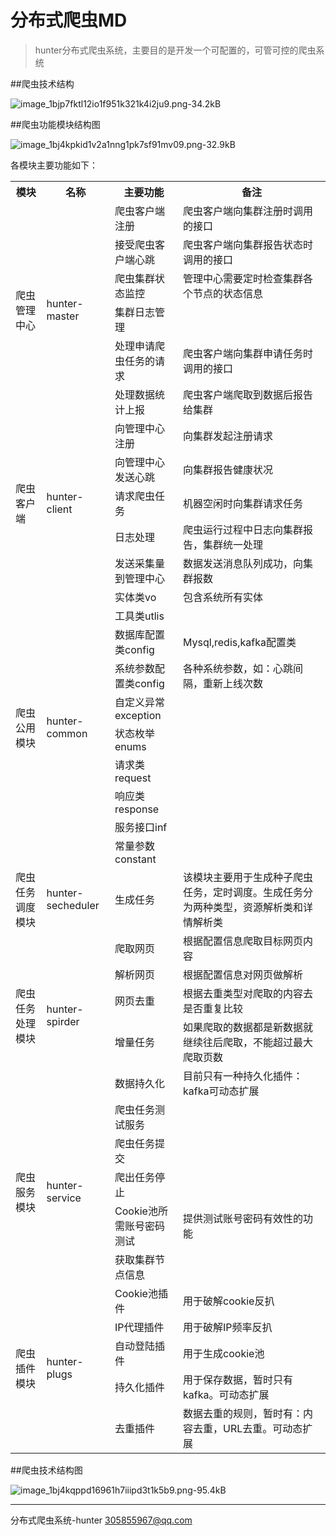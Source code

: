 # 分布式爬虫MD

> hunter分布式爬虫系统，主要目的是开发一个可配置的，可管可控的爬虫系统

##爬虫技术结构

![image_1bjp7fktl12io1f951k321k4i2ju9.png-34.2kB][1]

##爬虫功能模块结构图

![image_1bj4kpkid1v2a1nng1pk7sf91mv09.png-32.9kB][2]

各模块主要功能如下：
<table>
<tr>
 <th>模块</th>
 <th>名称</th>
 <th>主要功能</th>
 <th>备注</th>
</tr>
<tr>
 <td rowspan="6">爬虫管理中心</td>
 <td rowspan="6">hunter-master</td>
 <td>爬虫客户端注册</td>
 <td>爬虫客户端向集群注册时调用的接口</td>
</tr>
<tr>
 <td>接受爬虫客户端心跳</td>
 <td>爬虫客户端向集群报告状态时调用的接口</td>
</tr>
<tr>
 <td>爬虫集群状态监控</td>
 <td>管理中心需要定时检查集群各个节点的状态信息</td>
</tr>
<tr>
 <td>集群日志管理</td>
 <td></td>
</tr>
<tr>
 <td>处理申请爬虫任务的请求</td>
 <td>爬虫客户端向集群申请任务时调用的接口</td>
</tr>
<tr>
 <td>处理数据统计上报</td>
 <td>爬虫客户端爬取到数据后报告给集群</td>
</tr>
<tr>
 <td rowspan="5">爬虫客户端</td>
 <td rowspan="5">hunter-client</td>
 <td>向管理中心注册</td>
 <td>向集群发起注册请求</td>
</tr>
<tr>
 <td>向管理中心发送心跳</td>
 <td>向集群报告健康状况</td>
</tr>
<tr>
 <td>请求爬虫任务</td>
 <td>机器空闲时向集群请求任务</td>
</tr>
<tr>
 <td>日志处理</td>
 <td>爬虫运行过程中日志向集群报告，集群统一处理</td>
</tr>
<tr>
 <td>发送采集量到管理中心</td>
 <td>数据发送消息队列成功，向集群报数</td>
</tr>
<tr>
 <td rowspan="10">爬虫公用模块</td>
 <td rowspan="10">hunter-common</td>
 <td>实体类vo</td>
 <td>包含系统所有实体</td>
</tr>
<tr>
 <td>工具类utlis</td>
 <td></td>
</tr>
<tr>
 <td>数据库配置类config</td>
 <td>Mysql,redis,kafka配置类</td>
</tr>
<tr>
 <td>系统参数配置类config</td>
 <td>各种系统参数，如：心跳间隔，重新上线次数</td>
</tr>
<tr>
 <td>自定义异常exception</td>
 <td></td>
</tr>
<tr>
 <td>状态枚举enums</td>
 <td></td>
</tr>
<tr>
 <td>请求类request</td>
 <td></td>
</tr>
<tr>
 <td>响应类response</td>
 <td></td>
</tr>
<tr>
 <td>服务接口inf</td>
 <td></td>
</tr>
<tr>
 <td>常量参数constant</td>
 <td></td>
</tr>
<tr>
 <td>爬虫任务调度模块</td>
 <td>hunter-secheduler</td>
 <td>生成任务</td>
 <td>该模块主要用于生成种子爬虫任务，定时调度。生成任务分为两种类型，资源解析类和详情解析类</td>
</tr>
<tr>
 <td rowspan="5">爬虫任务处理模块</td>
 <td rowspan="5">hunter-spirder</td>
 <td>爬取网页</td>
 <td>根据配置信息爬取目标网页内容</td>
</tr>
<tr>
 <td>解析网页</td>
 <td>根据配置信息对网页做解析</td>
</tr>
<tr>
 <td>网页去重</td>
 <td>根据去重类型对爬取的内容去是否重复比较</td>
</tr>
<tr>
 <td>增量任务</td>
 <td>如果爬取的数据都是新数据就继续往后爬取，不能超过最大爬取页数</td>
</tr>
<tr>
 <td>数据持久化</td>
 <td>目前只有一种持久化插件：kafka可动态扩展</td>
</tr>
<tr>
 <td rowspan="5">爬虫服务模块</td>
 <td rowspan="5">hunter-service</td>
 <td>爬虫任务测试服务</td>
 <td></td>
</tr>
<tr>
 <td>爬虫任务提交</td>
 <td></td>
</tr>
<tr>
 <td>爬出任务停止</td>
 <td></td>
</tr>
<tr>
 <td>Cookie池所需账号密码测试</td>
 <td>提供测试账号密码有效性的功能</td>
</tr>
<tr>
 <td>获取集群节点信息</td>
 <td></td>
</tr>
<tr>
 <td rowspan="5">爬虫插件模块</td>
 <td rowspan="5">hunter-plugs</td>
 <td>Cookie池插件</td>
 <td>用于破解cookie反扒</td>
</tr>
<tr>
 <td>IP代理插件</td>
 <td>用于破解IP频率反扒</td>
</tr>
<tr>
 <td>自动登陆插件</td>
 <td>用于生成cookie池</td>
</tr>
<tr>
 <td>持久化插件</td>
 <td>用于保存数据，暂时只有kafka。可动态扩展</td>
</tr>
<tr>
 <td>去重插件</td>
 <td>数据去重的规则，暂时有：内容去重，URL去重。可动态扩展</td>
</tr>
</table>

##爬虫技术结构图

![image_1bj4kqppd16961h7iiipd3t1k5b9.png-95.4kB][3]


---

分布式爬虫系统-hunter 305855967@qq.com

  [1]: http://static.zybuluo.com/awsekfozc/p315e726hcacndksw0c13z4f/image_1bjp7fktl12io1f951k321k4i2ju9.png
  [2]: http://static.zybuluo.com/awsekfozc/mpgivzndlzmulyjpjccilspg/image_1bj4kpkid1v2a1nng1pk7sf91mv09.png
  [3]: http://static.zybuluo.com/awsekfozc/pqv2ywx3ppt6trjdcxjkop8o/image_1bj4kqppd16961h7iiipd3t1k5b9.png
